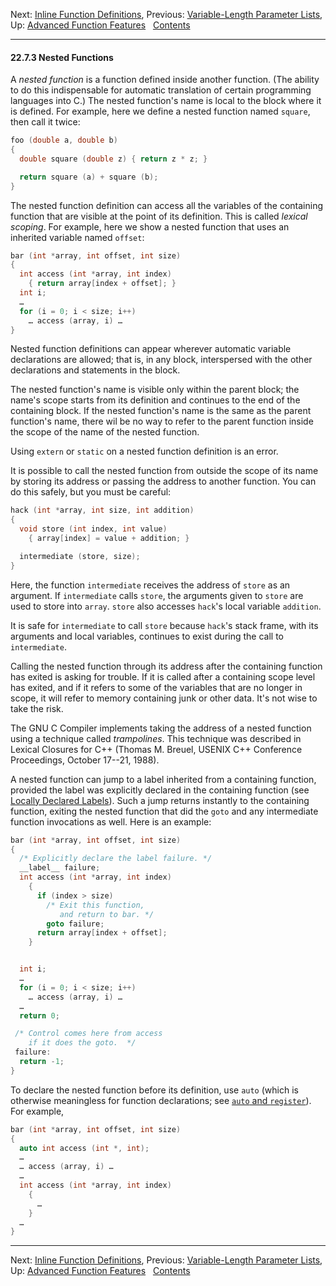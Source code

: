 Next: [Inline Function Definitions](Inline-Function-Definitions.md),
Previous: [Variable-Length Parameter
Lists](Variable-Number-of-Arguments.md), Up: [Advanced Function
Features](Advanced-Definitions.md)  
[Contents](index.md#SEC_Contents "Table of contents")  

------------------------------------------------------------------------


#### 22.7.3 Nested Functions 


A *nested function* is a function defined inside another function. (The
ability to do this indispensable for automatic translation of certain
programming languages into C.) The nested function's name is local to
the block where it is defined. For example, here we define a nested
function named `square`, then call it twice:

``` C
foo (double a, double b)
{
  double square (double z) { return z * z; }

  return square (a) + square (b);
}
```

The nested function definition can access all the variables of the
containing function that are visible at the point of its definition.
This is called *lexical scoping*. For example, here we show a nested
function that uses an inherited variable named `offset`:

``` C
bar (int *array, int offset, int size)
{
  int access (int *array, int index)
    { return array[index + offset]; }
  int i;
  …
  for (i = 0; i < size; i++)
    … access (array, i) …
}
```

Nested function definitions can appear wherever automatic variable
declarations are allowed; that is, in any block, interspersed with the
other declarations and statements in the block.

The nested function's name is visible only within the parent block; the
name's scope starts from its definition and continues to the end of the
containing block. If the nested function's name is the same as the
parent function's name, there wil be no way to refer to the parent
function inside the scope of the name of the nested function.

Using `extern` or `static` on a nested function definition is an error.

It is possible to call the nested function from outside the scope of its
name by storing its address or passing the address to another function.
You can do this safely, but you must be careful:

``` C
hack (int *array, int size, int addition)
{
  void store (int index, int value)
    { array[index] = value + addition; }

  intermediate (store, size);
}
```

Here, the function `intermediate` receives the address of `store` as an
argument. If `intermediate` calls `store`, the arguments given to
`store` are used to store into `array`. `store` also accesses `hack`'s
local variable `addition`.

It is safe for `intermediate` to call `store` because `hack`'s stack
frame, with its arguments and local variables, continues to exist during
the call to `intermediate`.

Calling the nested function through its address after the containing
function has exited is asking for trouble. If it is called after a
containing scope level has exited, and if it refers to some of the
variables that are no longer in scope, it will refer to memory
containing junk or other data. It's not wise to take the risk.

The GNU C Compiler implements taking the address of a nested function
using a technique called *trampolines*. This technique was described in
Lexical Closures for C++ (Thomas M. Breuel, USENIX C++ Conference
Proceedings, October 17--21, 1988).

A nested function can jump to a label inherited from a containing
function, provided the label was explicitly declared in the containing
function (see [Locally Declared Labels](Local-Labels.md)). Such a jump
returns instantly to the containing function, exiting the nested
function that did the `goto` and any intermediate function invocations
as well. Here is an example:

``` C
bar (int *array, int offset, int size)
{
  /* Explicitly declare the label failure. */
  __label__ failure;
  int access (int *array, int index)
    {
      if (index > size)
        /* Exit this function,
           and return to bar. */
        goto failure;
      return array[index + offset];
    }
```

``` C
```

``` C
  int i;
  …
  for (i = 0; i < size; i++)
    … access (array, i) …
  …
  return 0;

 /* Control comes here from access
    if it does the goto.  */
 failure:
  return -1;
}
```

To declare the nested function before its definition, use `auto` (which
is otherwise meaningless for function declarations; see [`auto` and
`register`](auto-and-register.md)). For example,

``` C
bar (int *array, int offset, int size)
{
  auto int access (int *, int);
  …
  … access (array, i) …
  …
  int access (int *array, int index)
    {
      …
    }
  …
}
```

------------------------------------------------------------------------

Next: [Inline Function Definitions](Inline-Function-Definitions.md),
Previous: [Variable-Length Parameter
Lists](Variable-Number-of-Arguments.md), Up: [Advanced Function
Features](Advanced-Definitions.md)  
[Contents](index.md#SEC_Contents "Table of contents")  
